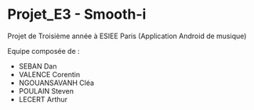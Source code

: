 # Projet_E3 - Smooth-i

Projet de Troisième année à ESIEE Paris (Application Android de musique)

Equipe composée de :

- SEBAN Dan
- VALENCE Corentin
- NGOUANSAVANH Cléa
- POULAIN Steven
- LECERT Arthur
